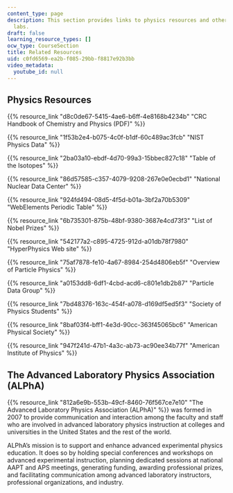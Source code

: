 ```yaml
---
content_type: page
description: This section provides links to physics resources and other advanced physics
  labs.
draft: false
learning_resource_types: []
ocw_type: CourseSection
title: Related Resources
uid: c0fd6569-ea2b-f085-29bb-f8817e92b3bb
video_metadata:
  youtube_id: null
---
```

## Physics Resources

{{% resource_link "d8c0de67-5415-4ae6-b6ff-4e8168b4234b" "CRC Handbook of Chemistry and Physics (PDF)" %}}

{{% resource_link "1f53b2e4-b075-4c0f-b1df-60c489ac3fcb" "NIST Physics Data" %}}

{{% resource_link "2ba03a10-ebdf-4d70-99a3-15bbec827c18" "Table of the Isotopes" %}}

{{% resource_link "86d57585-c357-4079-9208-267e0e0ecbd1" "National Nuclear Data Center" %}}

{{% resource_link "924fd494-08d5-4f5d-b01a-3bf2a70b5309" "WebElements Periodic Table" %}}

{{% resource_link "6b735301-875b-48bf-9380-3687e4cd73f3" "List of Nobel Prizes" %}}

{{% resource_link "542177a2-c895-4725-912d-a01db78f7980" "HyperPhysics Web site" %}}

{{% resource_link "75af7878-fe10-4a67-8984-254d4806eb5f" "Overview of Particle Physics" %}}

{{% resource_link "a0153dd8-6df1-4cbd-acd6-c801e1db2b87" "Particle Data Group" %}}

{{% resource_link "7bd48376-163c-454f-a078-d169df5ed5f3" "Society of Physics Students" %}}

{{% resource_link "8baf03f4-bff1-4e3d-90cc-363f45065bc6" "American Physical Society" %}}

{{% resource_link "947f241d-47b1-4a3c-ab73-ac90ee34b77f" "American Institute of Physics" %}}

## The Advanced Laboratory Physics Association (ALPhA)

{{% resource_link "812a6e9b-553b-49cf-8460-76f567ce7e10" "The Advanced Laboratory Physics Association (ALPhA)" %}} was formed in 2007 to provide communication and interaction among the faculty and staff who are involved in advanced laboratory physics instruction at colleges and universities in the United States and the rest of the world.

ALPhA’s mission is to support and enhance advanced experimental physics education. It does so by holding special conferences and workshops on advanced experimental instruction, planning dedicated sessions at national AAPT and APS meetings, generating funding, awarding professional prizes, and facilitating communication among advanced laboratory instructors, professional organizations, and industry.